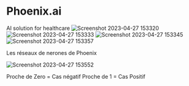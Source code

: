 # Phoenix.ai
AI solution for healthcare
![Screenshot 2023-04-27 153320](https://user-images.githubusercontent.com/64170643/234912890-85fc0dd0-a2e0-42c9-8797-19afc521a46a.png)
![Screenshot 2023-04-27 153333](https://user-images.githubusercontent.com/64170643/234912903-1687456a-4a3b-425c-89ea-428a02c69bc4.png)
![Screenshot 2023-04-27 153345](https://user-images.githubusercontent.com/64170643/234912922-9b5908d4-f16e-4d40-9235-87c8e19bf083.png)
![Screenshot 2023-04-27 153357](https://user-images.githubusercontent.com/64170643/234912932-001dc85b-f412-49ad-b0dd-e9f0e118f8b0.png)

Les réseaux de nerones de Phoenix

![Screenshot 2023-04-27 153552](https://user-images.githubusercontent.com/64170643/234913828-ed0398e3-4dc0-46d9-ab5e-64afcee327dc.png)


Proche de Zero = Cas négatif
Proche de 1 = Cas Positif
